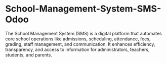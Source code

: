 # School-Management-System-SMS-Odoo
The School Management System (SMS) is a digital platform that automates core school operations like admissions, scheduling, attendance, fees, grading, staff management, and communication. It enhances efficiency, transparency, and access to information for administrators, teachers, students, and parents.
